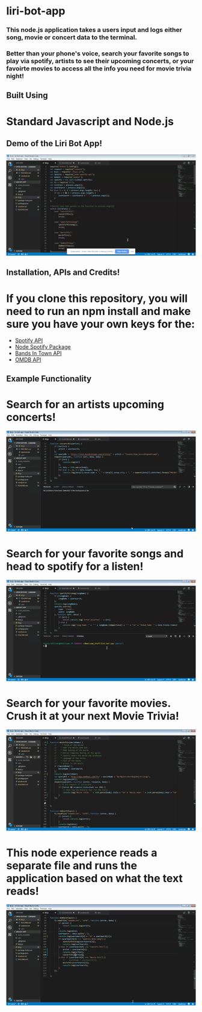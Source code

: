 # liri-bot-app
### This node.js application takes a users input and logs either song, movie or concert data to the terminal.

### Better than your phone's voice, search your favorite songs to play via spotify, artists to see their upcoming concerts, or your favoirte movies to access all the info you need for movie trivia night! 

## Built Using
# Standard Javascript and Node.js

## Demo of the Liri Bot App!

![](assets/codeOverview.gif)


## Installation, APIs and Credits!
# If you clone this repository, you will need to run an npm install  and make sure you have your own keys for the: 
- [Spotify API](https://developer.spotify.com/dashboard/) 
- [Node Spotify Package](https://www.npmjs.com/package/node-spotify-api) 
- [Bands In Town API](http://www.artists.bandsintown.com/bandsintown-api) 
- [OMDB API](http://www.omdbapi.com/) 


## Example Functionality

# Search for an artists upcoming concerts!

![](assets/concertThis.gif)

# Search for your favorite songs and head to spotify for a listen!

![](assets/spotifyThisSong.gif)

# Search for your favorite movies. Crush it at your next Movie Trivia!

![](assets/movieThis.gif)

# This node experience reads a separate file and runs the application based on what the text reads!
![](assets/doWhatItSays.gif)

